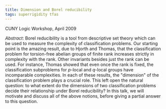 ```yaml
---
title: Dimension and Borel reducibility
tags: superrigidity tfas
---
```


CUNY Logic Workshop, April 2009<!--more-->

*Abstract*: Borel reducibility is a tool from descriptive set theory which can be used to measure the complexity of classification problems. Our starting point is the amazing result, due to Hjorth and Thomas, that the classification problem for torsion-free abelian groups of finite rank increases strictly in complexity with the rank. Other invariants besides just the rank can be used. For instance, Thomas showed that even once the rank is fixed, the classification subproblems for $p$-local and $q$-local groups have incomparable complexities. In each of these results, the "dimension" of the classification problem plays a crucial role. This left open the natural question: to what extent do the dimensions of two classification problems decide their relationship under Borel reducibility? In this talk, we will motivate and discuss all of the above notions, before giving a partial answer to this question.
